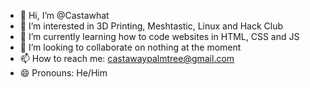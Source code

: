 - 👋 Hi, I’m @Castawhat
- 👀 I’m interested in 3D Printing, Meshtastic, Linux and Hack Club
- 🌱 I’m currently learning how to code websites in HTML, CSS and JS
- 💞️ I’m looking to collaborate on nothing at the moment
- 📫 How to reach me: castawaypalmtree@gmail.com
- 😄 Pronouns: He/Him

<!---
Castawhat/Castawhat is a ✨ special ✨ repository because its `README.md` (this file) appears on your GitHub profile.
You can click the Preview link to take a look at your changes.
--->

